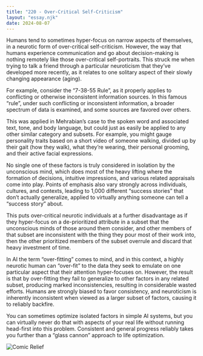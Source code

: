 ```yaml
---
title: "220 - Over-Critical Self-Criticism"
layout: "essay.njk"
date: 2024-08-07
---
```


Humans tend to sometimes hyper-focus on narrow aspects of themselves, in a neurotic form of over-critical self-criticism. However, the way that humans experience communication and go about decision-making is nothing remotely like those over-critical self-portraits. This struck me when trying to talk a friend through a particular neuroticism that they’ve developed more recently, as it relates to one solitary aspect of their slowly changing appearance (aging). 

For example, consider the “7-38-55 Rule”, as it properly applies to conflicting or otherwise inconsistent information sources. In this famous “rule”, under such conflicting or inconsistent information, a broader spectrum of data is examined, and some sources are favored over others. 

This was applied in Mehrabian’s case to the spoken word and associated text, tone, and body language, but could just as easily be applied to any other similar category and subsets. For example, you might gauge personality traits based on a short video of someone walking, divided up by their gait (how they walk), what they’re wearing, their personal grooming, and their active facial expressions.

No single one of these factors is truly considered in isolation by the unconscious mind, which does most of the heavy lifting where the formation of decisions, intuitive impressions, and various related appraisals come into play. Points of emphasis also vary strongly across individuals, cultures, and contexts, leading to 1,000 different “success stories” that don’t actually generalize, applied to virtually anything someone can tell a “success story” about.

This puts over-critical neurotic individuals at a further disadvantage as if they hyper-focus on a de-prioritized attribute in a subset that the unconscious minds of those around them consider, and other members of that subset are inconsistent with the thing they pour most of their work into, then the other prioritized members of the subset overrule and discard that heavy investment of time.

In AI the term “over-fitting” comes to mind, and in this context, a highly neurotic human can “over-fit” to the data they seek to emulate on one particular aspect that their attention hyper-focuses on. However, the result is that by over-fitting they fail to generalize to other factors in any related subset, producing marked inconsistencies, resulting in considerable wasted efforts. Humans are strongly biased to favor consistency, and neuroticism is inherently inconsistent when viewed as a larger subset of factors, causing it to reliably backfire. 

You can sometimes optimize isolated factors in simple AI systems, but you can virtually never do that with aspects of your real life without running head-first into this problem. Consistent and general progress reliably takes you further than a “glass cannon” approach to life optimization.

![Comic Relief](https://media.licdn.com/dms/image/v2/D5622AQHrtuy-JzA1sg/feedshare-shrink_800/feedshare-shrink_800/0/1720434131336?e=1737590400&v=beta&t=4YL54D8YhkTletuBKLZPXJFt8_fHDCE2vUYr_7DG_QM)